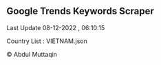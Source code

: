 

## Google Trends Keywords Scraper 
 
Last Update 08-12-2022 , 06:10:15

Country List :
VIETNAM.json



© Abdul Muttaqin 
